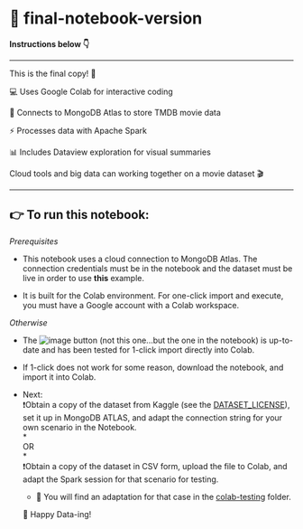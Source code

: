 # 📔 final-notebook-version  
**Instructions below 👇**

---
This is the final copy! 🥇

💻 Uses Google Colab for interactive coding

🍃 Connects to MongoDB Atlas to store TMDB movie data

⚡ Processes data with Apache Spark

📊 Includes Dataview exploration for visual summaries

Cloud tools and big data can working together on a movie dataset 🎬

---

## 👉 To run this notebook:

*Prerequisites*
- This notebook uses a cloud connection to MongoDB Atlas. The connection credentials
  must be in the notebook and the dataset must be live in order to use **this** example.

- It is built for the Colab environment. For one-click import and execute, you must
  have a Google account with a Colab workspace.

*Otherwise*
- The ![image](https://github.com/user-attachments/assets/3ea68c26-52d5-4e57-ab57-c71319915fcd) button (not this one...but the one in the notebook)
  is up-to-date and has been tested for 1-click import directly into Colab.  
- If 1-click does not work for some reason, download the notebook, and import it into Colab.
- Next:  
  ❗Obtain a copy of the dataset from Kaggle (see the [DATASET_LICENSE](DATASET_LICENSE)), set it up in MongoDB ATLAS,
      and adapt the connection string for your own scenario in the Notebook.  
  *  
  OR  
  *  
  ❗Obtain a copy of the dataset in CSV form, upload the file to Colab, and adapt the Spark session for that scenario for testing.  
    - 📄 You will find an adaptation for that case in the [colab-testing](spark-dataframe/google-colab-testing/colab-testing.py) folder.
  
  🧪 Happy Data-ing!
